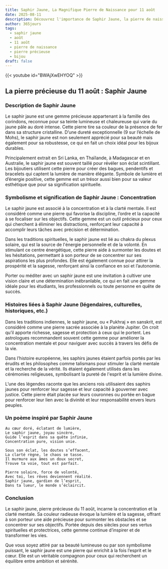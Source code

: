 ```yaml
---
title: Saphir Jaune, La Magnifique Pierre de Naissance pour 11 août
date: 2025-08-11
description: Découvrez l'importance de Saphir Jaune, la pierre de naissance du 11 août qui symbolise Concentration. Laissez sa beauté et sa signification illuminer votre journée.
author: 365jours
tags:
  - saphir jaune
  - août
  - 11 août
  - pierre de naissance
  - pierre précieuse
  - bijou
draft: false
---
```


{{< youtube id="BWAjXwEHYOQ" >}}

## La pierre précieuse du 11 août : Saphir Jaune

### Description de Saphir Jaune

Le saphir jaune est une gemme précieuse appartenant à la famille des corindons, reconnue pour sa teinte lumineuse et chaleureuse qui varie du jaune pâle au doré intense. Cette pierre tire sa couleur de la présence de fer dans sa structure cristalline. D’une dureté exceptionnelle (9 sur l’échelle de Mohs), le saphir jaune est non seulement apprécié pour sa beauté mais également pour sa robustesse, ce qui en fait un choix idéal pour les bijoux durables.

Principalement extrait en Sri Lanka, en Thaïlande, à Madagascar et en Australie, le saphir jaune est souvent taillé pour révéler son éclat scintillant. Les bijoutiers utilisent cette pierre pour créer des bagues, pendentifs et bracelets qui captent la lumière de manière élégante. Symbole de lumière et d’énergie positive, cette gemme est un trésor aussi bien pour sa valeur esthétique que pour sa signification spirituelle.

### Symbolisme et signification de Saphir Jaune : Concentration

Le saphir jaune est associé à la concentration et à la clarté mentale. Il est considéré comme une pierre qui favorise la discipline, l’ordre et la capacité à se focaliser sur les objectifs. Cette gemme est un outil précieux pour ceux qui cherchent à éliminer les distractions, renforçant leur capacité à accomplir leurs tâches avec précision et détermination.

Dans les traditions spirituelles, le saphir jaune est lié au chakra du plexus solaire, qui est la source de l'énergie personnelle et de la volonté. En stimulant ce centre énergétique, cette pierre aide à surmonter les doutes et les hésitations, permettant à son porteur de se concentrer sur ses aspirations les plus profondes. Elle est également connue pour attirer la prospérité et la sagesse, renforçant ainsi la confiance en soi et l’autonomie.

Porter ou méditer avec un saphir jaune est une invitation à cultiver une vision claire et une détermination inébranlable, ce qui en fait une gemme idéale pour les étudiants, les professionnels ou toute personne en quête de succès.

### Histoires liées à Saphir Jaune (légendaires, culturelles, historiques, etc.)

Dans les traditions indiennes, le saphir jaune, ou « Pukhraj » en sanskrit, est considéré comme une pierre sacrée associée à la planète Jupiter. On croit qu’il apporte richesse, sagesse et protection à ceux qui le portent. Les astrologues recommandent souvent cette gemme pour améliorer la concentration mentale et pour naviguer avec succès à travers les défis de la vie.

Dans l’histoire européenne, les saphirs jaunes étaient parfois portés par les érudits et les philosophes comme talismans pour stimuler la clarté mentale et la recherche de la vérité. Ils étaient également utilisés dans les cérémonies religieuses, symbolisant la pureté de l'esprit et la lumière divine.

L’une des légendes raconte que les anciens rois utilisaient des saphirs jaunes pour renforcer leur sagesse et leur capacité à gouverner avec justice. Cette pierre était placée sur leurs couronnes ou portée en bague pour renforcer leur lien avec la divinité et leur responsabilité envers leurs peuples.

### Un poème inspiré par Saphir Jaune

```
Au cœur doré, éclatant de lumière,  
Le saphir jaune, joyau sincère,  
Guide l’esprit dans sa quête infinie,  
Concentration pure, vision unie.  

Sous son éclat, les doutes s’effacent,  
La clarté règne, le chaos se tasse.  
Il murmure aux âmes un doux secret,  
Trouve ta voie, tout est parfait.  

Pierre solaire, force de volonté,  
Avec toi, les rêves deviennent réalité.  
Saphir jaune, gardien de l’esprit,  
Dans ta lueur, le monde s’éclaircit.
```

### Conclusion

Le saphir jaune, pierre précieuse du 11 août, incarne la concentration et la clarté mentale. Sa couleur radieuse évoque la lumière et la sagesse, offrant à son porteur une aide précieuse pour surmonter les obstacles et se concentrer sur ses objectifs. Portée depuis des siècles pour ses vertus spirituelles et protectrices, cette gemme continue d’inspirer et de transformer les vies.

Que vous soyez attiré par sa beauté lumineuse ou par son symbolisme puissant, le saphir jaune est une pierre qui enrichit à la fois l’esprit et le cœur. Elle est un véritable compagnon pour ceux qui recherchent un équilibre entre ambition et sérénité.